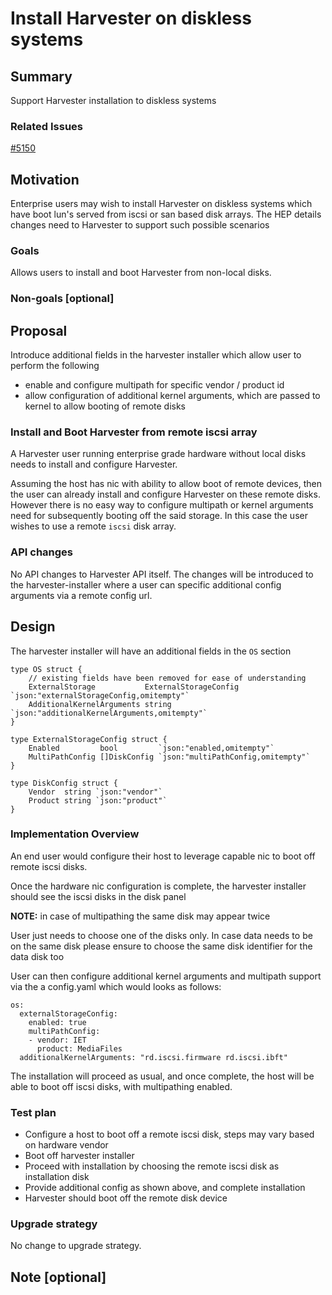 # Install Harvester on diskless systems

## Summary

Support Harvester installation to diskless systems

### Related Issues

[#5150](https://github.com/harvester/harvester/issues/5150)

## Motivation

Enterprise users may wish to install Harvester on diskless systems which have boot lun's served from iscsi or san based disk arrays. The HEP details changes need to Harvester to support such possible scenarios

### Goals

Allows users to install and boot Harvester from non-local disks.

### Non-goals [optional]

## Proposal

Introduce additional fields in the harvester installer which allow user to perform the following
* enable and configure multipath for specific vendor / product id
* allow configuration of additional kernel arguments, which are passed to kernel to allow booting of remote disks


### Install and Boot Harvester from remote iscsi array

A Harvester user running enterprise grade hardware without local disks needs to install and configure Harvester. 

Assuming the host has nic with ability to allow boot of remote devices, then the user can already install and configure Harvester on these remote disks. However there is no easy way to configure multipath or kernel arguments need for subsequently booting off the said storage. In this case the user wishes to use a remote `iscsi` disk array.

### API changes

No API changes to Harvester API itself. The changes will be introduced to the harvester-installer where a user can specific additional config arguments via a remote config url.


## Design

The harvester installer will have an additional fields in the `OS` section

```
type OS struct {
    // existing fields have been removed for ease of understanding 
	ExternalStorage           ExternalStorageConfig `json:"externalStorageConfig,omitempty"`
	AdditionalKernelArguments string                `json:"additionalKernelArguments,omitempty"`
}

type ExternalStorageConfig struct {
	Enabled         bool         `json:"enabled,omitempty"`
	MultiPathConfig []DiskConfig `json:"multiPathConfig,omitempty"`
}

type DiskConfig struct {
	Vendor  string `json:"vendor"`
	Product string `json:"product"`
}
```

### Implementation Overview

An end user would configure their host to leverage capable nic to boot off remote iscsi disks. 

Once the hardware nic configuration is complete, the harvester installer should see the iscsi disks in the disk panel

**NOTE:** in case of multipathing the same disk may appear twice

User just needs to choose one of the disks only. In case data needs to be on the same disk please ensure to choose the same disk identifier for the data disk too

User can then configure additional kernel arguments and multipath support via the a config.yaml which would looks as follows:

```
os:
  externalStorageConfig:
    enabled: true
    multiPathConfig:
    - vendor: IET
      product: MediaFiles
  additionalKernelArguments: "rd.iscsi.firmware rd.iscsi.ibft"
```

The installation will proceed as usual, and once complete, the host will be able to boot off iscsi disks, with multipathing enabled.

### Test plan
* Configure a host to boot off a remote iscsi disk, steps may vary based on hardware vendor
* Boot off harvester installer
* Proceed with installation by choosing the remote iscsi disk as installation disk
* Provide additional config as shown above, and complete installation
* Harvester should boot off the remote disk device


### Upgrade strategy

No change to upgrade strategy.

## Note [optional]
